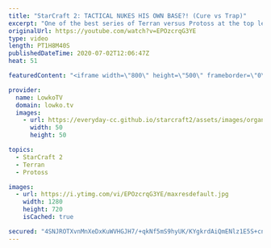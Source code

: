 ```yaml
---
title: "StarCraft 2: TACTICAL NUKES HIS OWN BASE?! (Cure vs Trap)"
excerpt: "One of the best series of Terran versus Protoss at the top level of StarCraft 2 that I've seen this year. In this best-of-5 we don't see much variety in build orders, but that doesn't take away much of the games. Both players feel comfortable with their strategies and don't need to adjust. They try to"
originalUrl: https://youtube.com/watch?v=EPOzcrqG3YE
type: video
length: PT1H8M40S
publishedDateTime: 2020-07-02T12:06:47Z
heat: 51

featuredContent: "<iframe width=\"800\" height=\"500\" frameborder=\"0\" src=\"https://www.youtube.com/embed/EPOzcrqG3YE\" allow=\"accelerometer; autoplay; encrypted-media; gyroscope; picture-in-picture\" allowfullscreen></iframe>"

provider:
  name: LowkoTV
  domain: lowko.tv
  images:
    - url: https://everyday-cc.github.io/starcraft2/assets/images/organizations/lowko.tv-50x50.jpg
      width: 50
      height: 50

topics:
  - StarCraft 2
  - Terran
  - Protoss

images:
  - url: https://i.ytimg.com/vi/EPOzcrqG3YE/maxresdefault.jpg
    width: 1280
    height: 720
    isCached: true

secured: "4SNJROTXvnMnXeDxKuWVHGJH7/+qkNf5mS9hyUK/KYgkrdAiQmENlz1E5S+cnglv4ZXa8yZaj1Z5DNXe4SBRCZiLS5sqvSdNw3XoEfgRabYs35j+N+31u0nKMUVS4gakXie5BD8KCnf+AqovxuGm3JBFy3NDRTqGFzu0yTxS3dWlSFqwNs6iIpqvzxQiexjNJEmaytZ1AGt1X5hjJR0M+FeevVP7I4c6aHRVdr0Mr4g0jouqz2uXagUWSsGXU4CKh6PHsTUsaDaqcie6fkELyZ1TiWcVt/jEx8omj5nvroas1rjnFMXpekz8+dKI9KeuRGqZlnDh8nhrXb+C76chLH+lXHSpUm0QB4J2BRGURl7D0tZQD1anKt5yTvDiXqqV+bLP+ns6p3jcj/FubeToArm4NTRJ2ldEojlLT3qvZpe27APZaBVOaCsWkV37n5eF;p4dSyEYo9Bf109WhTNV/dg=="
---
```



